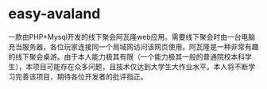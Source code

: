 # easy-avaland
一款由PHP+Mysql开发的线下聚会阿瓦隆web应用。需要线下聚会时由一台电脑充当服务器，各位玩家连接同一个局域网访问该网页使用。阿瓦隆是一种非常有趣的线下聚会桌游。由于本人能力极其有限（一个能力极其一般的普通院校本科学生），本项目可能存在众多问题，且技术仅达到大学生大作业水平。本人将不断学习完善该项目，期待各位开发者的批评指正。
